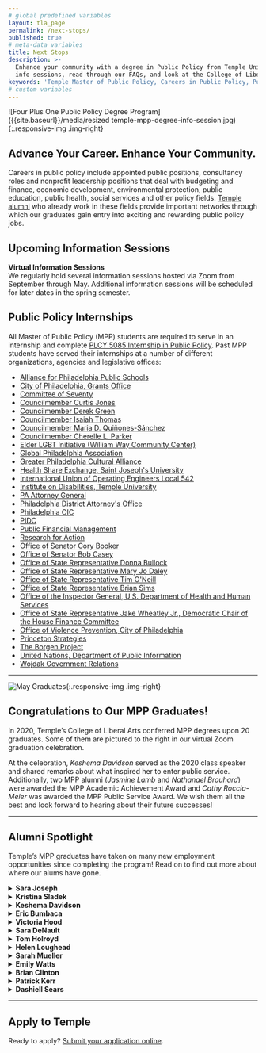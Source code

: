 ```yaml
---
# global predefined variables
layout: tla_page
permalink: /next-stops/
published: true
# meta-data variables
title: Next Stops
description: >-
  Enhance your community with a degree in Public Policy from Temple University! Learn about our upcoming 
  info sessions, read through our FAQs, and look at the College of Liberal Arts’ other resources. 
keywords: 'Temple Master of Public Policy, Careers in Public Policy, Public Policy Jobs'
# custom variables
---
```

![Four Plus One Public Policy Degree Program]({{site.baseurl}}/media/resized temple-mpp-degree-info-session.jpg){:.responsive-img .img-right}
## Advance Your Career. Enhance Your Community.
Careers in public policy include appointed public positions, consultancy roles and nonprofit leadership positions that deal with budgeting and finance, economic development, environmental protection, public education, public health, social services and other policy fields. [Temple alumni](http://www.alumni.temple.edu/s/705/alumni/16/interior.aspx?sid=705&gid=1&pgid=3703) who already work in these fields provide important networks through which our graduates gain entry into exciting and rewarding public policy jobs.

## Upcoming Information Sessions
**Virtual Information Sessions**<br>
We regularly hold several information sessions hosted via Zoom from September through May. Additional information sessions will be scheduled for later dates in the spring semester.

## Public Policy Internships
All Master of Public Policy (MPP) students are required to serve in an internship and complete [PLCY 5085 Internship in Public Policy](https://bulletin.temple.edu/search/?P=PLCY%205085). Past MPP students have served their internships at a number of different organizations, agencies and legislative offices:

- [Alliance for Philadelphia Public Schools](https://appsphilly.net/)
- [City of Philadelphia, Grants Office](https://www.phila.gov/finance/units-grants.html)
- [Committee of Seventy](https://seventy.org/)
- [Councilmember Curtis Jones](https://phlcouncil.com/curtisjonesjr/)
- [Councilmember Derek Green](https://phlcouncil.com/derekgreen/)
- [Councilmember Isaiah Thomas](https://phlcouncil.com/isaiahthomas/)
- [Councilmember Maria D. Quiñones-Sánchez](http://phlcouncil.com/mariaqsanchez/)
- [Councilmember Cherelle L. Parker](http://phlcouncil.com/cherelleparker/)
- [Elder LGBT Initiative (William Way Community Center)](https://lgbtelderinitiative.org/)
- [Global Philadelphia Association](https://globalphiladelphia.org/)
- [Greater Philadelphia Cultural Alliance](https://www.philaculture.org/)
- [Health Share Exchange, Saint Joseph's University](https://www.healthshareexchange.org/)
- [International Union of Operating Engineers Local 542](https://www.iuoe542.com/)
- [Institute on Disabilities, Temple University](https://www.temple.edu/instituteondisabilities/)
- [PA Attorney General](https://www.attorneygeneral.gov/)
- [Philadelphia District Attorney's Office](https://www.phila.gov/districtattorney/pages/default.aspx)
- [Philadelphia OIC](https://www.philaoic.org/)
- [PIDC](https://www.pidcphila.com/)
- [Public Financial Management](https://www.pfm.com/)
- [Research for Action](https://www.researchforaction.org/)
- [Office of Senator Cory Booker](https://www.booker.senate.gov/)
- [Office of Senator Bob Casey](https://www.casey.senate.gov/)
- [Office of State Representative Donna Bullock](https://www.pahouse.com/Bullock/)
- [Office of State Representative Mary Jo Daley](https://www.pahouse.com/MDaley/)
- [Office of State Representative Tim O'Neill](http://www.reponeal.com/)
- [Office of State Representative Brian Sims](https://www.pahouse.com/Sims/)
- [Office of the Inspector General, U.S. Department of Health and Human Services](https://oig.hhs.gov/)
- [Office of State Representative Jake Wheatley Jr., Democratic Chair of the House Finance Committee](https://www.legis.state.pa.us/cfdocs/legis/home/member_information/house_bio.cfm?id=1026&mobile_choice=suppress)
- [Office of Violence Prevention, City of Philadelphia](https://www.phila.gov/departments/office-of-violence-prevention/)
- [Princeton Strategies](https://princetonstrategies.com/)
- [The Borgen Project](https://borgenproject.org/)
- [United Nations, Department of Public Information](https://www.un.org/youthenvoy/2013/09/dpi-department-of-public-information/)
- [Wojdak Government Relations](https://wojdak.com/)

___

![May Graduates]({{site.baseurl}}/media/mpp2020congrats.jpg){:.responsive-img .img-right}
## Congratulations to Our MPP Graduates!
In 2020, Temple’s College of Liberal Arts conferred MPP degrees upon 20 graduates. Some of them are pictured to the right in our virtual Zoom graduation celebration.

At the celebration, _Keshema Davidson_ served as the 2020 class speaker and shared remarks about what inspired her to enter public service. Additionally, two MPP alumni (_Jasmine Lamb_ and _Nathanael Brouhard_) were awarded the MPP Academic Achievement Award and _Cathy Roccia-Meier_ was awarded the MPP Public Service Award. We wish them all the best and look forward to hearing about their future successes!

___

## Alumni Spotlight
Temple’s MPP graduates have taken on many new employment opportunities since completing the program! Read on to find out more about where our alums have gone.

<details>
  <summary><strong>Sara Joseph</strong></summary>
<blockquote>  
  <p>  
  Left her position as a Forensic Intensive Recovery Specialist at the Defender Association of Philadelphia to become a Support Coordinator for the Philadelphia Bail Fund.<br>
<li><i>MPP from Temple in 2021</i></li>	  	  
  </p>
  </blockquote>
</details>

<details>
  <summary><strong>Kristina Sladek</strong></summary>
<blockquote>  
  <p>  
  Left her position as Probation Officer Specialist with Chester County Juvenile Probation to become a Research Specialist with The Office of the Commissioner of Probation in The Trial Court of Massachusetts.<br>
<li><i>MPP from Temple in 2020</i></li>	  	  
  </p>
  </blockquote>
</details>

<details>
  <summary><strong>Keshema Davidson</strong></summary>
<blockquote>  
  <p>  
  Was selected to participate in Committee of Seventy's highly competitive Buchholz Fellowship program. Keshema works as the Manager of Community Affairs at Cristo Rey Philadelphia High School.<br>
<li><i>MPP from Temple in 2020</i></li>	  	  
  </p>
  </blockquote>
</details>

<details>
  <summary><strong>Eric Bumbaca</strong></summary>
<blockquote>  
  <p>  
  Left his position as a Program Coordinator at College Possible Philadelphia to become Director of Student Programs for The World Affairs Council of Philadelphia.<br>
<li><i>MPP from Temple in 2019</i></li>	  	  
  </p>
  </blockquote>
</details>

<details>
  <summary><strong>Victoria Hood</strong></summary>
<blockquote>  
  <p>  
  Left her position as a Congressional Aide for Congressman Brendan Boyle to become Chief of Staff for State Representative Kevin Boyle.<br>
<li><i>MPP from Temple in 2019</i></li>	  	  
  </p>
  </blockquote>
</details>

<details>
  <summary><strong>Sara DeNault</strong></summary>
<blockquote>  
  <p>  
  First worked as a Senior Research Analyst at Econsult Solutions and then accepted a position as a Senior Associate, Finance, Policy and Data for the Office of the Philadelphia City Controller.<br>
<li><i>MPP from Temple in 2019</i></li>	  	  
  </p>
  </blockquote>
</details>

<details>
  <summary><strong>Tom Holroyd</strong></summary>
<blockquote>  
  <p>  
  Appointed Legislative and Executive Director, Sen. Maria Collett, Pennsylvania Senate.<br>
<li><i>MPP from Temple in 2019</i></li>	  	  
  </p>
  </blockquote>
</details>

<details>
  <summary><strong>Helen Loughead</strong></summary>
<blockquote>  
  <p>  
  Left her position as Assistant Director of Development, Penn Medicine Development and Alumni Relations to become Assistant Budget Director, Analysis & Communications for the City of Philadelphia.<br>
<li><i>MPP from Temple in 2019</i></li>	  	  
  </p>
  </blockquote>
</details>

<details>
  <summary><strong>Sarah Mueller</strong></summary>
<blockquote>  
  <p>  
  Selected for the highly competitive Joseph P. Kennedy, Jr. Disability Policy Fellowship with the Senate Health, Education, Labor and Pensions Committee.<br>
<li><i>MPP from Temple in 2019</i></li>	  	  
  </p>
  </blockquote>
</details>

<details>
  <summary><strong>Emily Watts</strong></summary>
<blockquote>  
  <p>  
  Formerly Communications Specialist II at McCormick Taylor, Emily is now a Policy Specialist with PennDOT.<br>
<li><i>MPP from Temple in 2019</i></li>	  	  
  </p>
  </blockquote>
</details>

<details>
  <summary><strong>Brian Clinton</strong></summary>
<blockquote>  
  <p>  
  Left his position on the staff of Councilwoman Cherelle Parker to become Assistant Chief of Staff in the Mayor's Office of the City of Philadelphia.<br>
<li><i>MPP from Temple in 2018</i></li>	  	  
  </p>
  </blockquote>
</details>

<details>
  <summary><strong>Patrick Kerr</strong></summary>
<blockquote>  
  <p>  
  Formerly an Executive Assistant for the Committee on Sustainability Assessment, is now a Research Partnerships Manager with Character Lab, a non- profit organization that uses cutting edge social science and medical research to understand and develop traits in children that contribute to positive outcomes later in life.<br>
<li><i>MPP from Temple in 2018</i></li>	  	  
  </p>
  </blockquote>
</details>

<details>
  <summary><strong>Dashiell Sears</strong></summary>
<blockquote>  
  <p>  
  Appointed Senior Associate, National League of Cities, Washington, DC and then accepted a role as Director of Public Policy at the International Association of Providers of AIDS Care.<br>
<li><i>MPP from Temple in 2018</i></li>	  	  
  </p>
  </blockquote>
</details>
	
___

## Apply to Temple
Ready to apply? [Submit your application online](https://prd-wlssb.temple.edu/prod8/bwskalog.P_DispLoginNon).

